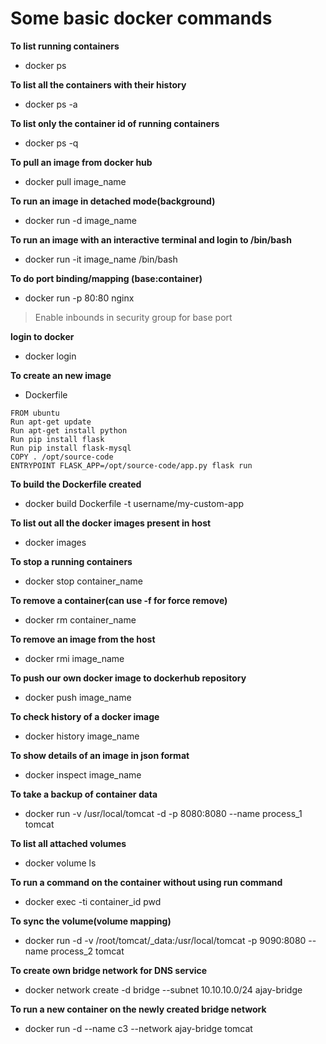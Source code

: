 # Some basic docker commands

**To list running containers**
- docker ps       

**To list all the containers with their history**
- docker ps -a     

**To list only the container id of running containers**
- docker ps -q    

**To pull an image from docker hub**
- docker pull image_name     

**To run an image in detached mode(background)**
- docker run -d image_name    

**To run an image with an interactive terminal and login to /bin/bash**
- docker run -it image_name /bin/bash    

**To do port binding/mapping (base:container)**
- docker run -p 80:80 nginx      
>Enable inbounds in security group for base port

**login to docker**
- docker login      

**To create an new image**
- Dockerfile

```
FROM ubuntu
Run apt-get update
Run apt-get install python
Run pip install flask
Run pip install flask-mysql
COPY . /opt/source-code
ENTRYPOINT FLASK_APP=/opt/source-code/app.py flask run

```   


**To build the Dockerfile created**
- docker build Dockerfile -t username/my-custom-app

**To list out all the docker images present in host**
- docker images         

**To stop a running containers**
- docker stop container_name      

**To remove a container(can use -f for force remove)**
- docker rm container_name        

**To remove an image from the host**
- docker rmi image_name           

**To push our own docker image to dockerhub repository**
- docker push image_name        

**To check history of a docker image**
- docker history image_name     

**To show details of an image in json format**
- docker inspect image_name     

**To take a backup of container data**
- docker run -v /usr/local/tomcat -d -p 8080:8080 --name process_1 tomcat        

**To list all attached volumes**
- docker volume ls      

**To run a command on the container without using run command**
- docker exec -ti container_id pwd        

**To sync the volume(volume mapping)**
- docker run -d -v /root/tomcat/_data:/usr/local/tomcat -p 9090:8080 --name process_2 tomcat     



**To create own bridge network for DNS service**
- docker network create -d bridge --subnet 10.10.10.0/24 ajay-bridge

**To run a new container on the newly created bridge network**
- docker run -d --name c3 --network ajay-bridge tomcat
